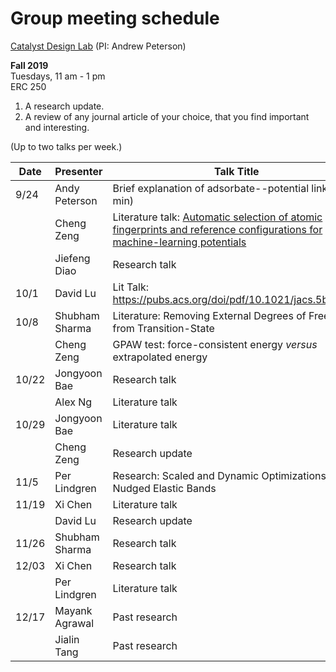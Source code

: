# Group meeting schedule #
[Catalyst Design Lab](http://brown.edu/go/catalyst) (PI: Andrew Peterson)

**Fall 2019**  
Tuesdays, 11 am - 1 pm  
ERC 250


1. A research update.
2. A review of any journal article of your choice, that you find important and interesting.

(Up to two talks per week.)


|   Date     |   Presenter   |   Talk Title                                              |
| ---------- | ------------- | --------------------------------------------------------- |
| 9/24       |  Andy Peterson  | Brief explanation of adsorbate--potential link (15 min)  |
|            |  Cheng Zeng     |  Literature talk: [Automatic selection of atomic fingerprints and reference configurations for machine-learning potentials](https://aip.scitation.org/doi/10.1063/1.5024611)  |
|            |  Jiefeng Diao   | Research talk  |
| 10/1|David Lu | Lit Talk: https://pubs.acs.org/doi/pdf/10.1021/jacs.5b03329
|10/8        | Shubham Sharma  | Literature: Removing External Degrees of Freedom from Transition-State| |Search Methods using Quaternions |
|           |  Cheng Zeng   |  GPAW test: force-consistent energy *versus* extrapolated energy  |
|10/22       | Jongyoon Bae    | Research talk  | 
|            | Alex Ng         | Literature talk  | 
|10/29       | Jongyoon Bae    | Literature talk | 
|            | Cheng Zeng      | Research update | 
|11/5        | Per Lindgren    | Research: Scaled and Dynamic Optimizations of Nudged Elastic Bands |
|11/19       | Xi Chen         | Literature talk  |
 |           | David Lu       | Research update |
|11/26            | Shubham Sharma | Research talk |
|12/03       | Xi Chen         |Research talk|
|            | Per Lindgren    |Literature talk|
|12/17       | Mayank Agrawal | Past research |
|            | Jialin Tang    | Past research |